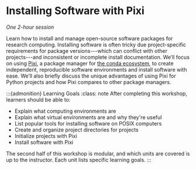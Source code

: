 # Installing Software with Pixi

_One 2-hour session_

Learn how to install and manage open-source software packages for research
computing. Installing software is often tricky due project-specific
requirements for package versions---which can conflict with other
projects---and inconsistent or incomplete install documentation. We’ll focus
on using [Pixi][], a package manager for [the conda ecosystem][conda-eco], to
create independent, reproducible software environments and install software
with ease. We’ll also briefly discuss the unique advantages of using Pixi for
Python projects and how Pixi compares to other package managers.

[pixi]: https://pixi.sh/
[conda-eco]: https://conda.org/

:::{admonition} Learning Goals
:class: note
After completing this workshop, learners should be able to:

+ Explain what computing environments are
+ Explain what virtual environments are and why they're useful
+ List popular tools for installing software on POSIX computers
+ Create and organize project directories for projects
+ Initialize projects with Pixi
+ Install software with Pixi

The second half of this workshop is modular, and which units are covered is
up to the instructor. Each unit lists specific learning goals.
:::
